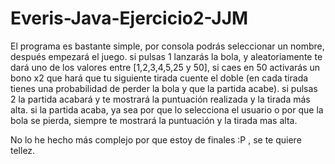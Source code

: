 # Everis-Java-Ejercicio2-JJM
El programa es bastante simple, por consola podrás seleccionar un nombre, después empezará el juego.
si pulsas 1 lanzarás la bola, y aleatoriamente te dará uno de los valores entre [1,2,3,4,5,25 y 50], si caes en 50 activarás un bono x2 que hará que tu siguiente tirada
cuente el doble (en cada tirada tienes una probabilidad de perder la bola y que la partida acabe).
si pulsas 2 la partida acabará y te mostrará la puntuación realizada y la tirada más alta.
si la partida acaba, ya sea por que lo selecciona el usuario o por que la bola se pierda, siempre te mostrará la puntuación y la tirada mas alta.

No lo he hecho más complejo por que estoy de finales :P , se te quiere tellez.
